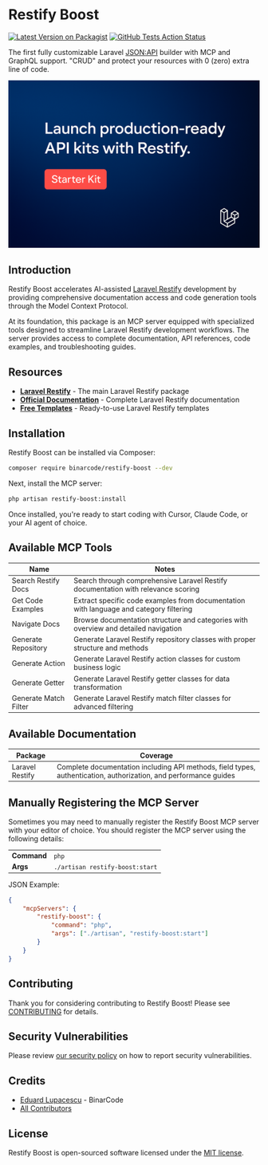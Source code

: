 # Restify Boost

[![Latest Version on Packagist](https://img.shields.io/packagist/v/binarcode/laravel-restify-boost.svg?style=flat-square)](https://packagist.org/packages/binarcode/restify-boost)
[![GitHub Tests Action Status](https://img.shields.io/github/actions/workflow/status/binarcode/restify-restify-boost/run-tests.yml?branch=main&label=tests&style=flat-square)](https://github.com/binarcode/restify-boost/actions?query=workflow%3Arun-tests+branch%3Amain)

The first fully customizable Laravel [JSON:API](https://jsonapi.org) builder with MCP and GraphQL support. "CRUD" and protect your resources with 0 (zero) extra line of code.

<div>
<a href="https://restifytemplates.com">
<img alt="Save weeks of API development" src="src/Docs/starter-kit.png">
</a>
</div>

## Introduction

Restify Boost accelerates AI-assisted [Laravel Restify](https://github.com/binarcode/laravel-restify) development by providing comprehensive documentation access and code generation tools through the Model Context Protocol.

At its foundation, this package is an MCP server equipped with specialized tools designed to streamline Laravel Restify development workflows. The server provides access to complete documentation, API references, code examples, and troubleshooting guides.

## Resources

- **[Laravel Restify](https://github.com/binarcode/laravel-restify)** - The main Laravel Restify package
- **[Official Documentation](https://restify.binarcode.com)** - Complete Laravel Restify documentation
- **[Free Templates](https://restifytemplates.com)** - Ready-to-use Laravel Restify templates

## Installation

Restify Boost can be installed via Composer:

```bash
composer require binarcode/restify-boost --dev
```

Next, install the MCP server:

```bash
php artisan restify-boost:install
```

Once installed, you're ready to start coding with Cursor, Claude Code, or your AI agent of choice.

## Available MCP Tools

| Name                    | Notes                                                                                                      |
| ----------------------- |------------------------------------------------------------------------------------------------------------|
| Search Restify Docs     | Search through comprehensive Laravel Restify documentation with relevance scoring                          |
| Get Code Examples       | Extract specific code examples from documentation with language and category filtering                      |
| Navigate Docs           | Browse documentation structure and categories with overview and detailed navigation                        |
| Generate Repository     | Generate Laravel Restify repository classes with proper structure and methods                             |
| Generate Action         | Generate Laravel Restify action classes for custom business logic                                         |
| Generate Getter         | Generate Laravel Restify getter classes for data transformation                                           |
| Generate Match Filter   | Generate Laravel Restify match filter classes for advanced filtering                                      |

## Available Documentation

| Package | Coverage |
|---------|----------|
| Laravel Restify | Complete documentation including API methods, field types, authentication, authorization, and performance guides |

## Manually Registering the MCP Server

Sometimes you may need to manually register the Restify Boost MCP server with your editor of choice. You should register the MCP server using the following details:

<table>
<tr><td><strong>Command</strong></td><td><code>php</code></td></tr>
<tr><td><strong>Args</strong></td><td><code>./artisan restify-boost:start</code></td></tr>
</table>

JSON Example:

```json
{
    "mcpServers": {
        "restify-boost": {
            "command": "php",
            "args": ["./artisan", "restify-boost:start"]
        }
    }
}
```

## Contributing

Thank you for considering contributing to Restify Boost! Please see [CONTRIBUTING](CONTRIBUTING.md) for details.

## Security Vulnerabilities

Please review [our security policy](../../security/policy) on how to report security vulnerabilities.

## Credits

- [Eduard Lupacescu](https://github.com/binarcode) - BinarCode
- [All Contributors](../../contributors)

## License

Restify Boost is open-sourced software licensed under the [MIT license](LICENSE.md).
